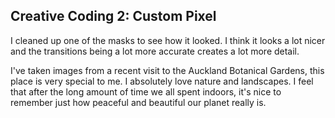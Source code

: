 ## Creative Coding 2: Custom Pixel

I cleaned up one of the masks to see how it looked. I think it looks a lot nicer and the transitions being a lot more accurate creates a lot more detail. 

I've taken images from a recent visit to the Auckland Botanical Gardens, this place is very special to me. I absolutely love nature and landscapes. I feel that after the long amount of time we all spent indoors, it's nice to remember just how peaceful and beautiful our planet really is.
